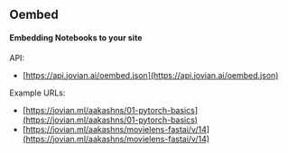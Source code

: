 ## Oembed

#### Embedding Notebooks to your site

API:
- [https://api.jovian.ai/oembed.json](https://api.jovian.ai/oembed.json)

Example URLs:
- [https://jovian.ml/aakashns/01-pytorch-basics](https://jovian.ml/aakashns/01-pytorch-basics)  
- [https://jovian.ml/aakashns/movielens-fastai/v/14](https://jovian.ml/aakashns/movielens-fastai/v/14)    
